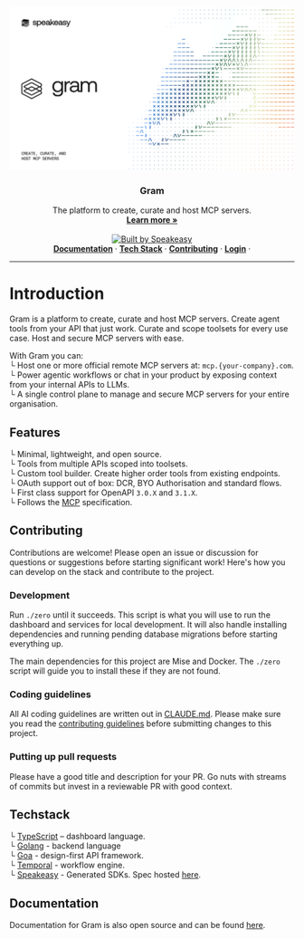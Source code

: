 
[![Gram](banner.png)](https://getgram.ai)

<h3 align="center">Gram</h3>

<p align="center">
    The platform to create, curate and host MCP servers.
    <br />
    <a href="https://www.speakeasy.com/product/gram"><strong>Learn more »</strong></a>
    <br />
    <br />
    <a href="https://speakeasy.com/"><img alt="Built by Speakeasy" src="https://www.speakeasy.com/assets/badges/built-by-speakeasy.svg" />
    <br />
  </a>
    <a href="#Documentation"><strong>Documentation</strong></a> ·
    <a href="#Techstack"><strong>Tech Stack</strong></a> ·
    <a href="#Contributing"><strong>Contributing</strong></a> ·
    <a href="https://app.getgram.ai/"><strong>Login</strong></a> ·
</p>

<p align="center">

</p>

<hr />

# Introduction

Gram is a platform to create, curate and host MCP servers. Create agent tools from your API that just work. Curate and scope toolsets for every use case. Host and secure MCP servers with ease.

With Gram you can:  
└ Host one or more official remote MCP servers at: `mcp.{your-company}.com`.  
└ Power agentic workflows or chat in your product by exposing context from your internal APIs to LLMs.  
└ A single control plane to manage and secure MCP servers for your entire organisation.

## Features

└ Minimal, lightweight, and open source.  
└ Tools from multiple APIs scoped into toolsets.  
└ Custom tool builder. Create higher order tools from existing endpoints.  
└ OAuth support out of box: DCR, BYO Authorisation and standard flows.  
└ First class support for OpenAPI `3.0.X` and `3.1.X`.  
└ Follows the [MCP](https://modelcontextprotocol.io/docs/getting-started/intro) specification.

## Contributing

Contributions are welcome! Please open an issue or discussion for questions or suggestions before starting significant work!
Here's how you can develop on the stack and contribute to the project.

### Development

Run `./zero` until it succeeds. This script is what you will use to run the dashboard and services for local development. It will also handle installing dependencies and running pending database migrations before starting everything up.

The main dependencies for this project are Mise and Docker. The `./zero` script will guide you to install these if they are not found.

### Coding guidelines

All AI coding guidelines are written out in [CLAUDE.md](./CLAUDE.md). Please make sure you read the [contributing guidelines](./CONTRIBUTING.md) before submitting changes to this project.

### Putting up pull requests

Please have a good title and description for your PR. Go nuts with streams of commits but invest in a reviewable PR with good context.  

## Techstack

└ [TypeScript](https://www.typescriptlang.org/) – dashboard language.  
└ [Golang](https://go.dev/) - backend language  
└ [Goa](https://github.com/goadesign/goa) - design-first API framework.  
└ [Temporal](https://temporal.io/) - workflow engine.  
└ [Speakeasy](https://www.speakeasy.com/) - Generated SDKs. Spec hosted [here](http://app.getgram.ai/openapi.yaml).

## Documentation

Documentation for Gram is also open source and can be found [here](https://docs.getgram.ai/).